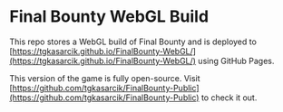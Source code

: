 # Final Bounty WebGL Build
This repo stores a WebGL build of Final Bounty and is deployed to [https://tgkasarcik.github.io/FinalBounty-WebGL/](https://tgkasarcik.github.io/FinalBounty-WebGL/) using GitHub Pages.  

This version of the game is fully open-source.  Visit [https://github.com/tgkasarcik/FinalBounty-Public](https://github.com/tgkasarcik/FinalBounty-Public) to check it out.
